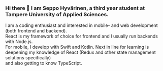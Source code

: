 ### Hi there 👋 I am Seppo Hyvärinen, a third year student at Tampere University of Applied Sciences. <br>
I am a coding enthusiast and interested in mobile- and web development (both frontend and backend). <br>
React is my framework of choice for frontend and I usually run backends with Node.js.<br>
For mobile, I develop with Swift and Kotlin.
Next in line for learning is deepening my knowledge of React (Redux and other state management solutions specifically) <br>
and also getting to know TypeScript.


<!--
**seppohyvarinen/seppohyvarinen** is a ✨ _special_ ✨ repository because its `README.md` (this file) appears on your GitHub profile.

Here are some ideas to get you started:

- 🔭 I’m currently working on ...
- 🌱 I’m currently learning ...
- 👯 I’m looking to collaborate on ...
- 🤔 I’m looking for help with ...
- 💬 Ask me about ...
- 📫 How to reach me: ...
- 😄 Pronouns: ...
- ⚡ Fun fact: ...
-->

